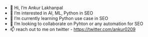 - 👋 Hi, I’m Ankur Lakhanpal
- 👀 I’m interested in AI, ML, Python in SEO
- 🌱 I’m currently learning Python use case in SEO
- 💞️ I’m looking to collaborate on Pyhton or any automation for SEO
- 📫 reach out to me on twitter - https://twitter.com/ankur0209

<!---
a-lakhanpal/a-lakhanpal is a ✨ special ✨ repository because its `README.md` (this file) appears on your GitHub profile.
You can click the Preview link to take a look at your changes.
--->
